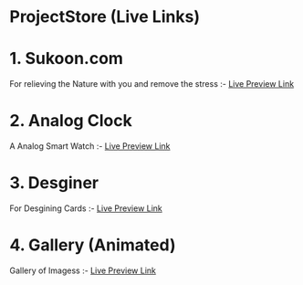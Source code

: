# ProjectStore (Live Links) 

# 1. Sukoon.com 
For relieving the Nature with you and remove the stress  :-  <a href= "https://sukooon.netlify.app/"> Live Preview Link </a>

# 2. Analog Clock

A Analog Smart Watch :- <a href= "https://analogyclock.netlify.app/"> Live Preview Link </a>



# 3. Desginer

For Desgining Cards  :- <a href= "https://desginer.netlify.app/"> Live Preview Link </a>


# 4. Gallery (Animated) 
Gallery of Imagess :- <a href= "https://whimsical-strudel-5beb62.netlify.app/"> Live Preview Link </a>
